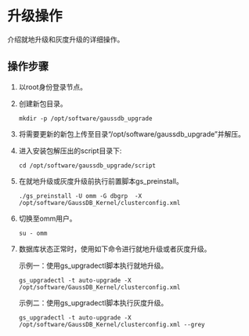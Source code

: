 # 升级操作<a name="ZH-CN_TOPIC_0305491427"></a>

介绍就地升级和灰度升级的详细操作。

## 操作步骤<a name="section17506731105516"></a>

1.  以root身份登录节点。
2.  创建新包目录。

    ```
    mkdir -p /opt/software/gaussdb_upgrade
    ```

3.  将需要更新的新包上传至目录“/opt/software/gaussdb\_upgrade”并解压。
4.  进入安装包解压出的script目录下:

    ```
    cd /opt/software/gaussdb_upgrade/script
    ```

5.  在就地升级或灰度升级前执行前置脚本gs\_preinstall。

    ```
    ./gs_preinstall -U omm -G dbgrp  -X /opt/software/GaussDB_Kernel/clusterconfig.xml
    ```

6.  切换至omm用户。

    ```
    su - omm
    ```

7.  数据库状态正常时，使用如下命令进行就地升级或者灰度升级。

    示例一：使用gs\_upgradectl脚本执行就地升级。

    ```
    gs_upgradectl -t auto-upgrade -X /opt/software/GaussDB_Kernel/clusterconfig.xml
    ```

    示例二：使用gs\_upgradectl脚本执行灰度升级。

    ```
    gs_upgradectl -t auto-upgrade -X /opt/software/GaussDB_Kernel/clusterconfig.xml --grey
    ```


